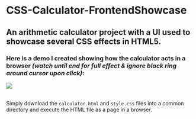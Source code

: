 # CSS-Calculator-FrontendShowcase
## An arithmetic calculator project with a UI used to showcase several CSS effects in HTML5.

### Here is a demo I created showing how the calculator acts in a browser *(watch until end for full effect & ignore black ring around cursor upon click)*:

![](images/CSSCalculatorVideo.gif)

<br/> Simply download the `calculator.html` and `style.css` files into a common directory and execute the HTML file as a page in a browser.
